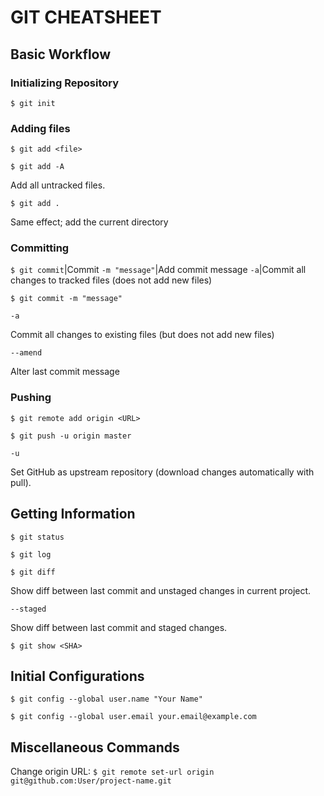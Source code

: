 # GIT CHEATSHEET

## Basic Workflow

### Initializing Repository

`$ git init`

### Adding files

`$ git add <file>`

`$ git add -A`

Add all untracked files.

`$ git add .`

Same effect; add the current directory

### Committing ###

`$ git commit`|Commit
`-m "message"`|Add commit message
`-a`|Commit all changes to tracked files (does not add new files)

`$ git commit -m "message"`

`-a`

Commit all changes to existing files (but does not add new files)

`--amend`

Alter last commit message

### Pushing ###

`$ git remote add origin <URL>`

`$ git push -u origin master`

`-u`

Set GitHub as upstream repository (download changes automatically with pull).


## Getting Information

`$ git status`

`$ git log`

`$ git diff`

Show diff between last commit and unstaged changes in current project.

`--staged`

Show diff between last commit and staged changes.

`$ git show <SHA>`

## Initial Configurations

`$ git config --global user.name "Your Name"`

`$ git config --global user.email your.email@example.com`

## Miscellaneous Commands

Change origin URL:
`$ git remote set-url origin git@github.com:User/project-name.git`
